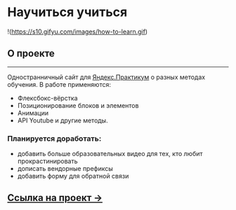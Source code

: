 # Научиться учиться

!(https://s10.gifyu.com/images/how-to-learn.gif)

## О проекте
------
Одностранничный сайт для [Яндекс.Практикум](https://practicum.yandex.ru/) о разных методах обучения.
В работе применяются:
- Флексбокс-вёрстка
- Позиционирование блоков и элементов
- Анимации
- API Youtube
и другие методы.

### Планируется доработать:
- добавить больше образовательных видео для тех, кто любит прокрастинировать
- дописать вендорные префиксы
- добавить форму для обратной связи

## [Ссылка на проект →](https://verachernushina.github.io/how-to-learn/index.html)
